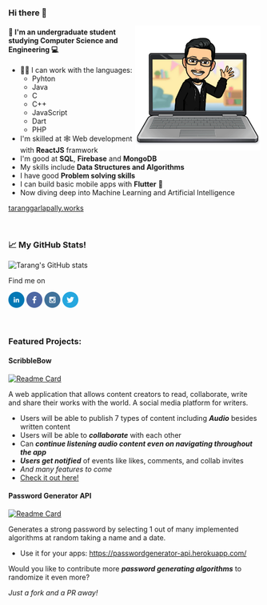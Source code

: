 ### Hi there 👋
<div>
<img align = "right" alt="Tarang's Bitmoji" src="/my_bitmoji.png" width="250px" height="250px"></img> 
</div>


#### 📖 I'm an undergraduate student studying **Computer Science and Engineering** 💻
 
 - 👨‍💻 I can work with the languages:
      * Pyhton 
      * Java
      * C
      * C++
      * JavaScript
      * Dart
      * PHP
 - I'm skilled at 🕸️ Web development with **ReactJS** framwork 
 - I'm good at **SQL**, **Firebase** and **MongoDB**
 - My skills include **Data Structures and Algorithms**
 - I have good **Problem solving skills**
 - I can build basic mobile apps with **Flutter** 📱
 - Now diving deep into Machine Learning and Artificial Intelligence

<a href="https://taranggarlapally.works">taranggarlapally.works</a>
 
<br />

### 📈 My GitHub Stats!
![Tarang's GitHub stats](https://github-readme-stats.vercel.app/api?username=TarangGarlapally&hide=stars&count_private=true&show_icons=true&theme=dark)

Find me on

<a href="https://www.linkedin.com/in/taranggarlapally/"><img alt="LinkedIn" src="/social-icons/linkedin.png" height="32px" width="32px"/></a>
<a href="https://www.facebook.com/taranggarlapally333"><img alt="Facebook" src="/social-icons/facebook.png" height="32px" width="32px"/></a>
<a href="https://www.instagram.com/tarang_garlapally/"><img alt="Instagram" src="/social-icons/instagram.png" height="32px" width="32px"/></a>
<a href="https://twitter.com/tarang333"><img alt="Twitter" src="/social-icons/twitter.png" height="32px" width="32px"/></a>

<br />

### Featured Projects:

#### **ScribbleBow**

[![Readme Card](https://github-readme-stats.vercel.app/api/pin/?username=TarangGarlapally&repo=scribblebow&theme=dark)](https://github.com/TarangGarlapally/scribblebow)

A web application that allows content creators to read,
collaborate, write and share their works with the world. A social
media platform for writers.

* Users will be able to publish 7 types of content including _**Audio**_ besides  written content
* Users will be able to _**collaborate**_ with each other
* Can _**continue listening audio content even on navigating throughout the app**_
* _**Users get notified**_ of events like likes, comments, and collab invites
* _And many features to come_
* [Check it out here!](https://scribblebow.web.app/)


#### **Password Generator API**

[![Readme Card](https://github-readme-stats.vercel.app/api/pin/?username=TarangGarlapally&repo=PasswordGeneratorAPI&theme=dark)](https://github.com/TarangGarlapally/PasswordGeneratorAPI)

Generates a strong password by selecting 1 out of many
implemented algorithms at random taking a name and a date.
* Use it for your apps: https://passwordgenerator-api.herokuapp.com/

Would you like to contribute more _**password generating algorithms**_ to randomize it even more?

_Just a fork and a PR away!_








<!--
 ### Have a look at _**some**_ of my **peojects** here!
--
 <div>
<img align = "right" alt="Tarang's Bitmoji" src="/ScribbleBow.png" width="250px" height="250px"></img> 
</div>
--
 #### **ScribbleBow**
--
 > ReactJS, Firebase, NodeJS, WebMedia API 
--
A web application that allows content creators to read,
collaborate, write and share their works with the world. A social
media platform for writers.
--
* Users will be able to publish 7 types of content including _**Audio**_ besides  written content
* Users will be able to _**collaborate**_ with each other
* Can _**continue listening audio content even on navigating throughout the app**_
* _**Users get notified**_ of events like likes, comments, and collab invites
* _And many features to come_
* [Check it out here!](https://scribblebow.web.app/)
--
<br />
--
#### **Password Generator API**
--
> NodeJS, ExpressJS
--
Generates a strong password by selecting 1 out of many
implemented algorithms at random taking a name and a date.
* Use it for your apps: https://passwordgenerator-api.herokuapp.com/
-->
<!--
Would you like to contribute more _**password generating algorithms**_ to randomize it even more?
--
_Just a fork and a PR away!_
--
* Repo: https://github.com/TarangGarlapally/PasswordGeneratorAPI
-->
<!--
**TarangGarlapally/TarangGarlapally** is a ✨ _special_ ✨ repository because its `README.md` (this file) appears on your GitHub profile.

Here are some ideas to get you started:

- 🔭 I’m currently working on ...
- 🌱 I’m currently learning ...
- 👯 I’m looking to collaborate on ...
- 🤔 I’m looking for help with ...
- 💬 Ask me about ...
- 📫 How to reach me: ...
- 😄 Pronouns: ...
- ⚡ Fun fact: ...
-->
